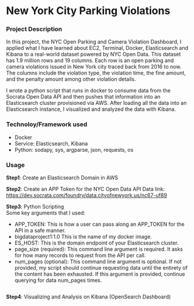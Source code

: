 # New York City Parking Violations
### Project Description
In this project, the NYC Open Parking and Camera Violation Dashboard, I applied what I have learned about EC2, Terminal, Docker, Elasticsearch and Kibana to a real-world dataset powered by NYC Open Data. This dataset has 1.9 million rows and 19 columns. Each row is an open parking and camera violations issued in New York city traced back from 2016 to now. The columns include the violation type, the violation time, the fine amount, and the penalty amount among other violation details.

I wrote a python script that runs in docker to consume data from the Socrata Open Data API and then pushes that information into an Elasticsearch cluster provisioned via AWS. After loading all the data into an Elasticsearch instance, I visualized and analyzed the data with Kibana.



### Technoloy/Framework used
- Docker
- Service: Elasticsearch, Kibana
- Python: sodapy, sys, argparse, json, requests, os

### Usage
**Step1**: Create an Elasticsearch Domain in AWS

**Step2**: Create an APP Token for the NYC Open Data API
Data link: https://dev.socrata.com/foundry/data.cityofnewyork.us/nc67-uf89


**Step3**: Python Scripting<br>
Some key arguments that I used:
- APP_TOKEN: This is how a user can pass along an APP_TOKEN for the API in a safe manner.
- bigdataproject1:1.0 This is the name of my docker image. 
- ES_HOST: This is the domain endpoint of your Elasticsearch cluster.
- page_size (required): This command line argument is required. It asks for how many records to request from the API per call. 
- num_pages (optional): This command line argument is optional. If not provided, my script should continue requesting data until the entirety of the content has been exhausted. If this argument is provided, continue querying for data num_pages times. 

```python

```



**Step4**: Visualizing and Analysis on Kibana (OpenSearch Dashboard)





